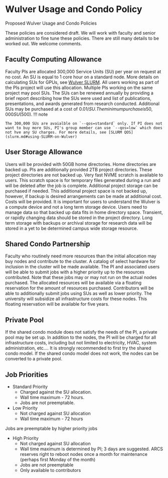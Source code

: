 # Wulver Usage and Condo Policy

Proposed Wulver Usage and Condo Policies

These policies are considered draft. We will work with faculty and senior administration to fine tune these policies. There are still many details to be worked out. We welcome comments.

## Faculty Computing Allowance

Faculty PIs are allocated 300,000 Service Units (SU) per year on request at no cost. An SU is equal to 1 core hour on a standard node. More details on calculating SUs for GPUs, see [Wulver SLURM](slurm.md). All users working as part of the PIs project will use this allocation. Multiple PIs working on the same project may pool SUs. The SUs can be renewed annually by providing a brief report describing how the SUs were used and list of publications, presentations, and awards generated from research conducted. Additional SUs may be purchased at a cost of $0.01/SU. The minimum purchase is 50,000 SU ($500). 
!!! note

    The 300,000 SUs are avaialble on `--qos=standard` only. If PI does not want to buy more SUs, PI's group member can use `--qos=low` which does not hve any SU charges. For more details, see [SLURM QOS](slurm.md#using-SLURM-on-Wulver) 

## User Storage Allowance

Users will be provided with 50GB home directories. Home directories are backed up. PIs are additionally provided 2TB project directories. These project directories are not backed up. Very fast NVME scratch is available to users. This scratch space is for temporary files generated during a run and will be deleted after the job is complete. Additional project storage can be purchased if needed. This additional project space is not backed up, however, if backup is desired arrangements can be made at additional cost. Costs will be provided. It is important for users to understand the Wulver is a compute device and not a long term storage device. Users need to manage data so that backed up data fits in home directory space.  Transient, or rapidly changing data should be stored in the project directory. Long term storage with backups or archival storage for research data will be stored in a yet to be determined campus wide storage resource.

## Shared Condo Partnership

Faculty who routinely need more resources than the initial allocation may buy nodes and contribute to the cluster. A catalog of select hardware for inclusion in the cluster will be made available. The PI and associated users will be able to submit jobs with a higher priority up to the resources contributed. Note that these jobs may or may not run on the actual nodes purchased. The allocated resources will be available via a floating reservation for the amount of resources purchased. Contributors will be able to additionally submit jobs using SUs as well as lower priority. The university will subsidize all infrastructure costs for these nodes. This floating reservation will be available for five years.

## Private Pool

If the shared condo module does not satisfy the needs of the PI, a private pool may be set up. In addition to the nodes, the PI will be charged for all infrastructure costs, including but not limited to electricity, HVAC, system administration, etc…. It is strongly recommended to first try the shared condo model. If the shared condo model does not work, the nodes can be converted to a private pool.

## Job Priorities

* Standard Priority
    * Charged against the SU allocation.
    * Wall time maximum - 72 hours.
    * Jobs are not preemptable.
* Low Priority
    * Not charged against SU allocation
    * Wall time maximum - 72 hours

Jobs are preemptable by higher priority jobs

* High Priority
    * Not charged against SU allocation
    * Wall time maximum is determined by PI; 3 days are suggested.  ARCS reserves right to reboot nodes once a month for maintenance (perhaps first Monday of the month)
    * Jobs are not preemptable
    * Only available to contributors